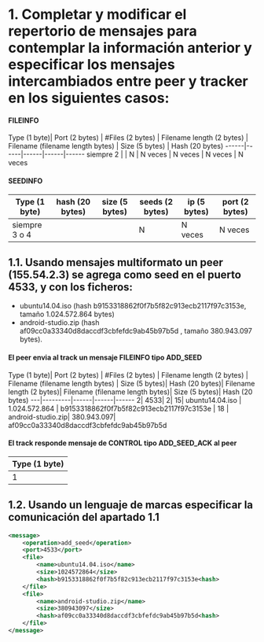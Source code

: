 

# 1. Completar y modificar el repertorio de mensajes para contemplar la información anterior y especificar los mensajes intercambiados entre peer y tracker en los siguientes casos:

#### FILEINFO

Type (1 byte)| Port (2 bytes) | #Files (2 bytes) | Filename length (2 bytes) | Filename (filename length bytes) | Size (5 bytes) | Hash (20 bytes)
------|------|------|------|------
siempre 2 | | N | N veces | N veces | N veces | N veces


#### SEEDINFO

Type (1 byte)  | hash (20 bytes) | size (5 bytes)| seeds (2 bytes) | ip (5 bytes) | port (2 bytes)
----|----|-----|-----|---|---
siempre 3 o 4| | | N | N veces | N veces



## 1.1. Usando mensajes multiformato un peer (155.54.2.3) se agrega como seed en el puerto 4533, y con los ficheros:

- ubuntu14.04.iso (hash b9153318862f0f7b5f82c913ecb2117f97c3153e, tamaño 1.024.572.864 bytes)
- android-studio.zip (hash af09cc0a33340d8daccdf3cbfefdc9ab45b97b5d , tamaño 380.943.097 bytes).

#### El peer envia al track un mensaje FILEINFO tipo ADD_SEED

Type (1 byte)| Port (2 bytes) | #Files (2 bytes) | Filename length (2 bytes) | Filename (filename length bytes) | Size (5 bytes)| Hash (20 bytes)| Filename length (2 bytes)| Filename (filename length bytes)| Size (5 bytes)| Hash (20 bytes)
---|---------|------|------|------
 2| 4533| 2| 15| ubuntu14.04.iso | 1.024.572.864 | b9153318862f0f7b5f82c913ecb2117f97c3153e | 18 | android-studio.zip| 380.943.097| af09cc0a33340d8daccdf3cbfefdc9ab45b97b5d



#### El track responde mensaje de CONTROL tipo ADD_SEED_ACK al peer


|Type (1 byte) |
|-----|
|1 |



## 1.2. Usando un lenguaje de marcas especificar la comunicación del apartado 1.1

```xml
<message>
	<operation>add_seed</operation>
	<port>4533</port>
	<file>
		<name>ubuntu14.04.iso</name>
		<size>1024572864</size>
		<hash>b9153318862f0f7b5f82c913ecb2117f97c3153e<hash>
	</file>
	<file>
		<name>android-studio.zip</name>
		<size>380943097</size>
		<hash>af09cc0a33340d8daccdf3cbfefdc9ab45b97b5d<hash>
	</file>
</message>
```
